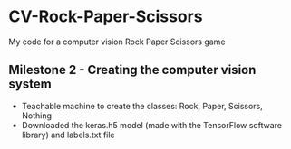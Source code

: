 # CV-Rock-Paper-Scissors
My code for a computer vision Rock Paper Scissors game

## Milestone 2 - Creating the computer vision system
- Teachable machine to create the classes: Rock, Paper, Scissors, Nothing
- Downloaded the keras.h5 model (made with the TensorFlow software library) and labels.txt file
